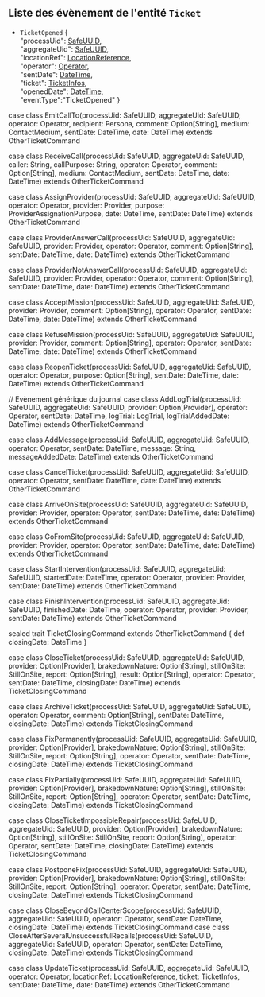 ## Liste des évènement de l'entité `Ticket`

- `TicketOpened`
{  
  "processUid": [SafeUUID](https://github.com/PerformanceIMMO/documentation/blob/master/Models.md#safeuuid),  
  "aggregateUid": [SafeUUID](https://github.com/PerformanceIMMO/documentation/blob/master/Models.md#safeuuid),  
  "locationRef": [LocationReference](https://github.com/PerformanceIMMO/documentation/blob/master/Models.md#locationreference-enum),  
  "operator": [Operator](https://github.com/PerformanceIMMO/documentation/blob/master/Models.md#operator-enum),  
  "sentDate": [DateTime](https://github.com/PerformanceIMMO/documentation/blob/master/Models.md#datetime),  
  "ticket": [TicketInfos](https://github.com/PerformanceIMMO/documentation/blob/master/Models.md#ticketinfos),  
  "openedDate": [DateTime](https://github.com/PerformanceIMMO/documentation/blob/master/Models.md#datetime),  
  "eventType":"TicketOpened"
}

case class EmitCallTo(processUid: SafeUUID,
                      aggregateUid: SafeUUID,
                      operator: Operator,
                      recipient: Persona,
                      comment: Option[String],
                      medium: ContactMedium,
                      sentDate: DateTime,
                      date: DateTime) extends OtherTicketCommand

case class ReceiveCall(processUid: SafeUUID,
                       aggregateUid: SafeUUID,
                       caller: String,
                       callPurpose: String,
                       operator: Operator,
                       comment: Option[String],
                       medium: ContactMedium,
                       sentDate: DateTime,
                       date: DateTime) extends OtherTicketCommand

case class AssignProvider(processUid: SafeUUID,
                          aggregateUid: SafeUUID,
                          operator: Operator,
                          provider: Provider,
                          purpose: ProviderAssignationPurpose,
                          date: DateTime,
                          sentDate: DateTime) extends OtherTicketCommand

case class ProviderAnswerCall(processUid: SafeUUID,
                              aggregateUid: SafeUUID,
                              provider: Provider,
                              operator: Operator,
                              comment: Option[String],
                              sentDate: DateTime,
                              date: DateTime) extends OtherTicketCommand

case class ProviderNotAnswerCall(processUid: SafeUUID,
                                 aggregateUid: SafeUUID,
                                 provider: Provider,
                                 operator: Operator,
                                 comment: Option[String],
                                 sentDate: DateTime,
                                 date: DateTime) extends OtherTicketCommand

case class AcceptMission(processUid: SafeUUID,
                         aggregateUid: SafeUUID,
                         provider: Provider,
                         comment: Option[String],
                         operator: Operator,
                         sentDate: DateTime,
                         date: DateTime) extends OtherTicketCommand

case class RefuseMission(processUid: SafeUUID,
                         aggregateUid: SafeUUID,
                         provider: Provider,
                         comment: Option[String],
                         operator: Operator,
                         sentDate: DateTime,
                         date: DateTime) extends OtherTicketCommand


case class ReopenTicket(processUid: SafeUUID,
                        aggregateUid: SafeUUID,
                        operator: Operator,
                        purpose: Option[String],
                        sentDate: DateTime,
                        date: DateTime) extends OtherTicketCommand

// Evènement générique du journal
case class AddLogTrial(processUid: SafeUUID,
                       aggregateUid: SafeUUID,
                       provider: Option[Provider],
                       operator: Operator,
                       sentDate: DateTime,
                       logTrial: LogTrial,
                       logTrialAddedDate: DateTime) extends OtherTicketCommand

case class AddMessage(processUid: SafeUUID,
                      aggregateUid: SafeUUID,
                      operator: Operator,
                      sentDate: DateTime,
                      message: String,
                      messageAddedDate: DateTime) extends OtherTicketCommand

case class CancelTicket(processUid: SafeUUID,
                        aggregateUid: SafeUUID,
                        operator: Operator,
                        sentDate: DateTime,
                        date: DateTime) extends OtherTicketCommand

case class ArriveOnSite(processUid: SafeUUID,
                        aggregateUid: SafeUUID,
                        provider: Provider,
                        operator: Operator,
                        sentDate: DateTime,
                        date: DateTime) extends OtherTicketCommand

case class GoFromSite(processUid: SafeUUID,
                      aggregateUid: SafeUUID,
                      provider: Provider,
                      operator: Operator,
                      sentDate: DateTime,
                      date: DateTime) extends OtherTicketCommand

case class StartIntervention(processUid: SafeUUID,
                             aggregateUid: SafeUUID,
                             startedDate: DateTime,
                             operator: Operator,
                             provider: Provider,
                             sentDate: DateTime) extends OtherTicketCommand

case class FinishIntervention(processUid: SafeUUID,
                              aggregateUid: SafeUUID,
                              finishedDate: DateTime,
                              operator: Operator,
                              provider: Provider,
                              sentDate: DateTime) extends OtherTicketCommand


sealed trait TicketClosingCommand extends OtherTicketCommand {
    def closingDate: DateTime
}

case class CloseTicket(processUid: SafeUUID,
                       aggregateUid: SafeUUID,
                       provider: Option[Provider],
                       brakedownNature: Option[String],
                       stillOnSite: StillOnSite,
                       report: Option[String],
                       result: Option[String],
                       operator: Operator,
                       sentDate: DateTime,
                       closingDate: DateTime) extends TicketClosingCommand

case class ArchiveTicket(processUid: SafeUUID,
                         aggregateUid: SafeUUID,
                         operator: Operator,
                         comment: Option[String],
                         sentDate: DateTime,
                         closingDate: DateTime) extends TicketClosingCommand

case class FixPermanently(processUid: SafeUUID,
                          aggregateUid: SafeUUID,
                          provider: Option[Provider],
                          brakedownNature: Option[String],
                          stillOnSite: StillOnSite,
                          report: Option[String],
                          operator: Operator,
                          sentDate: DateTime,
                          closingDate: DateTime) extends TicketClosingCommand

case class FixPartially(processUid: SafeUUID,
                       aggregateUid: SafeUUID,
                       provider: Option[Provider],
                       brakedownNature: Option[String],
                       stillOnSite: StillOnSite,
                       report: Option[String],
                       operator: Operator,
                       sentDate: DateTime,
                       closingDate: DateTime) extends TicketClosingCommand

case class CloseTicketImpossibleRepair(processUid: SafeUUID,
                                       aggregateUid: SafeUUID,
                                       provider: Option[Provider],
                                       brakedownNature: Option[String],
                                       stillOnSite: StillOnSite,
                                       report: Option[String],
                                       operator: Operator,
                                       sentDate: DateTime,
                                       closingDate: DateTime) extends TicketClosingCommand

case class PostponeFix(processUid: SafeUUID,
                       aggregateUid: SafeUUID,
                       provider: Option[Provider],
                       brakedownNature: Option[String],
                       stillOnSite: StillOnSite,
                       report: Option[String],
                       operator: Operator,
                       sentDate: DateTime,
                       closingDate: DateTime) extends TicketClosingCommand

case class CloseBeyondCallCenterScope(processUid: SafeUUID, aggregateUid: SafeUUID, operator: Operator, sentDate: DateTime, closingDate: DateTime) extends TicketClosingCommand
case class CloseAfterSeveralUnsuccessfulRecalls(processUid: SafeUUID, aggregateUid: SafeUUID, operator: Operator, sentDate: DateTime, closingDate: DateTime) extends TicketClosingCommand

case class UpdateTicket(processUid: SafeUUID,
                        aggregateUid: SafeUUID,
                        operator: Operator,
                        locationRef: LocationReference,
                        ticket: TicketInfos,
                        sentDate: DateTime,
                        date: DateTime) extends OtherTicketCommand
